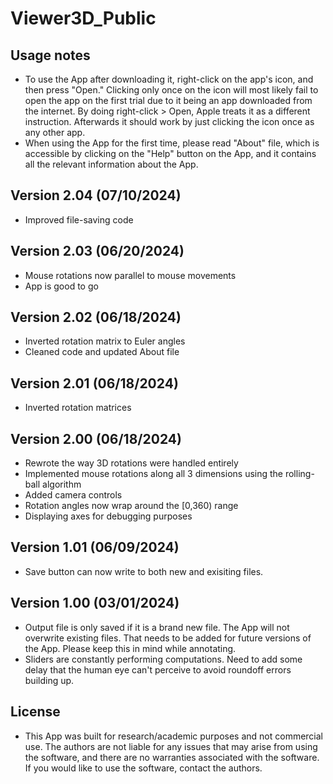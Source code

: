 # Viewer3D_Public

## Usage notes
- To use the App after downloading it, right-click on the app's icon, and then press "Open." Clicking only once on the icon will most likely fail to open the app on the first trial due to it being an app downloaded from the internet. By doing  right-click > Open, Apple treats it as a different instruction. Afterwards it should work by just clicking the icon once as any other app.
- When using the App for the first time, please read "About" file, which is accessible by clicking on the "Help" button on the App, and it contains all the relevant information about the App.
## Version 2.04 (07/10/2024)
- Improved file-saving code
## Version 2.03 (06/20/2024)
- Mouse rotations now parallel to mouse movements
- App is good to go
## Version 2.02 (06/18/2024)
- Inverted rotation matrix to Euler angles
- Cleaned code and updated About file
## Version 2.01 (06/18/2024)
- Inverted rotation matrices
## Version 2.00 (06/18/2024)
- Rewrote the way 3D rotations were handled entirely
- Implemented mouse rotations along all 3 dimensions using the rolling-ball algorithm
- Added camera controls
- Rotation angles now wrap around the [0,360) range
- Displaying axes for debugging purposes
## Version 1.01 (06/09/2024)
- Save button can now write to both new and exisiting files.
## Version 1.00 (03/01/2024)
- Output file is only saved if it is a brand new file. The App will not overwrite existing files. That needs to be added for future versions of the App. Please keep this in mind while annotating.
- Sliders are constantly performing computations. Need to add some delay that the human eye can't perceive to avoid roundoff errors building up.

## License
- This App was built for research/academic purposes and not commercial use. The authors are not liable for any issues that may arise from using the software, and there are no warranties associated with the software. If you would like to use the software, contact the authors.
